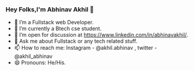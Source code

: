 ### Hey Folks,I'm Abhinav Akhil 👋

- 🔭 I’m a Fullstack web Developer. 
- 🌱 I’m currently a Btech cse student.  
- 🤔 I’m open for discussion at https://www.linkedin.com/in/abhinavakhil/.
- 💬 Ask me about Fullstack or any tech related stuff.
- 📫 How to reach me: Instagram - @akhil.abhinav , twitter - @akhil_abhinav
- 😄 Pronouns: He/His.


